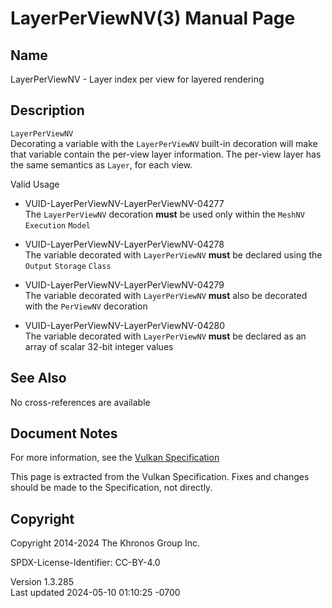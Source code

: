 # LayerPerViewNV(3) Manual Page

## Name

LayerPerViewNV - Layer index per view for layered rendering



## <a href="#_description" class="anchor"></a>Description

`LayerPerViewNV`  
Decorating a variable with the `LayerPerViewNV` built-in decoration will
make that variable contain the per-view layer information. The per-view
layer has the same semantics as `Layer`, for each view.

Valid Usage

- <a href="#VUID-LayerPerViewNV-LayerPerViewNV-04277"
  id="VUID-LayerPerViewNV-LayerPerViewNV-04277"></a>
  VUID-LayerPerViewNV-LayerPerViewNV-04277  
  The `LayerPerViewNV` decoration **must** be used only within the
  `MeshNV` `Execution` `Model`

- <a href="#VUID-LayerPerViewNV-LayerPerViewNV-04278"
  id="VUID-LayerPerViewNV-LayerPerViewNV-04278"></a>
  VUID-LayerPerViewNV-LayerPerViewNV-04278  
  The variable decorated with `LayerPerViewNV` **must** be declared
  using the `Output` `Storage` `Class`

- <a href="#VUID-LayerPerViewNV-LayerPerViewNV-04279"
  id="VUID-LayerPerViewNV-LayerPerViewNV-04279"></a>
  VUID-LayerPerViewNV-LayerPerViewNV-04279  
  The variable decorated with `LayerPerViewNV` **must** also be
  decorated with the `PerViewNV` decoration

- <a href="#VUID-LayerPerViewNV-LayerPerViewNV-04280"
  id="VUID-LayerPerViewNV-LayerPerViewNV-04280"></a>
  VUID-LayerPerViewNV-LayerPerViewNV-04280  
  The variable decorated with `LayerPerViewNV` **must** be declared as
  an array of scalar 32-bit integer values

## <a href="#_see_also" class="anchor"></a>See Also

No cross-references are available

## <a href="#_document_notes" class="anchor"></a>Document Notes

For more information, see the <a
href="https://registry.khronos.org/vulkan/specs/1.3-extensions/html/vkspec.html#LayerPerViewNV"
target="_blank" rel="noopener">Vulkan Specification</a>

This page is extracted from the Vulkan Specification. Fixes and changes
should be made to the Specification, not directly.

## <a href="#_copyright" class="anchor"></a>Copyright

Copyright 2014-2024 The Khronos Group Inc.

SPDX-License-Identifier: CC-BY-4.0

Version 1.3.285  
Last updated 2024-05-10 01:10:25 -0700
